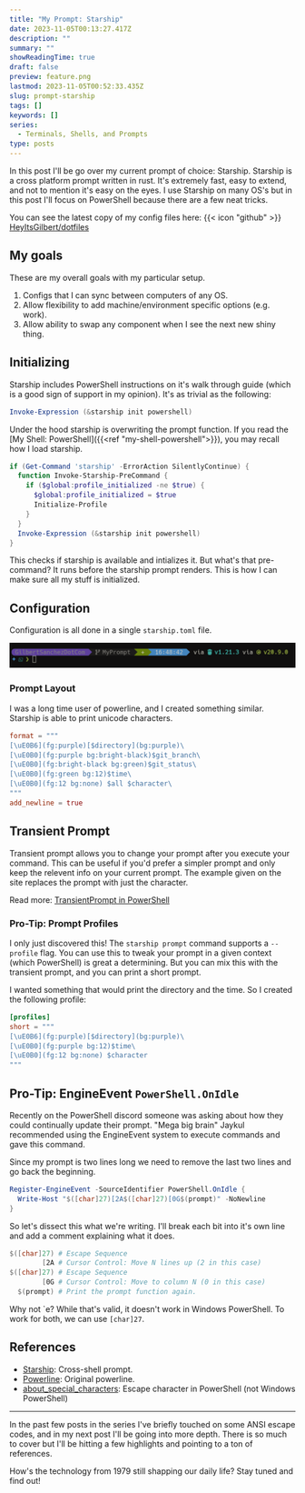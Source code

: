 ```yaml
---
title: "My Prompt: Starship"
date: 2023-11-05T00:13:27.417Z
description: ""
summary: ""
showReadingTime: true
draft: false
preview: feature.png
lastmod: 2023-11-05T00:52:33.435Z
slug: prompt-starship
tags: []
keywords: []
series:
  - Terminals, Shells, and Prompts
type: posts
---
```



In this post I'll be go over my current prompt of choice: Starship. Starship is
a cross platform prompt written in rust. It's extremely fast, easy to extend,
and not to mention it's easy on the eyes. I use Starship on many OS's but in
this post I'll focus on PowerShell because there are a few neat tricks.

You can see the latest copy of my config files here: {{< icon "github" >}}
[HeyItsGilbert/dotfiles](https://github.com/HeyItsGilbert/dotfiles)

## My goals

These are my overall goals with my particular setup.

1. Configs that I can sync between computers of any OS.
2. Allow flexibility to add machine/environment specific options (e.g. work).
3. Allow ability to swap any component when I see the next new shiny thing.

## Initializing

Starship includes PowerShell instructions on it's walk through guide (which is a
good sign of support in my opinion). It's as trivial as the following:

```powershell
Invoke-Expression (&starship init powershell)
```

Under the hood starship is overwriting the prompt function. If you read the
[My Shell: PowerShell]({{<ref "my-shell-powershell">}}), you may recall how I
load starship.

```powershell
if (Get-Command 'starship' -ErrorAction SilentlyContinue) {
  function Invoke-Starship-PreCommand {
    if ($global:profile_initialized -ne $true) {
      $global:profile_initialized = $true
      Initialize-Profile
    }
  }
  Invoke-Expression (&starship init powershell)
}
```

This checks if starship is available and intializes it. But what's that
pre-command? It runs before the starship prompt renders. This is how I can make
sure all my stuff is initialized.

## Configuration

Configuration is all done in a single `starship.toml` file.

![My Current Prompt](image.png)

### Prompt Layout

I was a long time user of powerline, and I created something similar. Starship
is able to print unicode characters.

```toml
format = """
[\uE0B6](fg:purple)[$directory](bg:purple)\
[\uE0B0](fg:purple bg:bright-black)$git_branch\
[\uE0B0](fg:bright-black bg:green)$git_status\
[\uE0B0](fg:green bg:12)$time\
[\uE0B0](fg:12 bg:none) $all $character\
"""
add_newline = true
```

## Transient Prompt

Transient prompt allows you to change your prompt after you execute your command.
This can be useful if you'd prefer a simpler prompt and only keep the relevent
info on your current prompt. The example given on the site replaces the prompt
with just the character. 

Read more: [TransientPrompt in PowerShell](https://starship.rs/advanced-config/#transientprompt-in-powershell)

### Pro-Tip: Prompt Profiles

I only just discovered this! The `starship prompt` command supports a `--profile`
flag. You can use this to tweak your prompt in a given context (which PowerShell)
is great a determining. But you can mix this with the transient prompt, and you
can print a short prompt.

I wanted something that would print the directory and the time. So I created the
following profile:

```toml
[profiles]
short = """
[\uE0B6](fg:purple)[$directory](bg:purple)\
[\uE0B0](fg:purple bg:12)$time\
[\uE0B0](fg:12 bg:none) $character
"""
```

## Pro-Tip: EngineEvent `PowerShell.OnIdle`

Recently on the PowerShell discord someone was asking about how they could
continually update their prompt. "Mega big brain" Jaykul recommended using the
EngineEvent system to execute commands and gave this command.

Since my prompt is two lines long we need to remove the last two lines and go
back the beginning.

```powershell
Register-EngineEvent -SourceIdentifier PowerShell.OnIdle {
  Write-Host "$([char]27)[2A$([char]27)[0G$(prompt)" -NoNewline
}
```

So let's dissect this what we're writing. I'll break each bit into it's own line
and add a comment explaining what it does.

```powershell
$([char]27) # Escape Sequence
        [2A # Cursor Control: Move N lines up (2 in this case)
$([char]27) # Escape Sequence
        [0G # Cursor Control: Move to column N (0 in this case)
  $(prompt) # Print the prompt function again.
```

Why not \`e? While that's valid, it doesn't work in Windows PowerShell. To work
for both, we can use `[char]27`.

## References

- [Starship](https://starship.rs/): Cross-shell prompt.
- [Powerline](https://github.com/powerline/powerline): Original powerline.
- [about_special_characters](https://learn.microsoft.com/en-us/powershell/module/microsoft.powershell.core/about/about_special_characters?view=powershell-7.3#escape-e): Escape character in PowerShell (not Windows PowerShell)

---

In the past few posts in the series I've briefly touched on some ANSI escape
codes, and in my next post I'll be going into more depth. There is so much to
cover but I'll be hitting a few highlights and pointing to a ton of references.

How's the technology from 1979 still shapping our daily life? Stay tuned and
find out!
